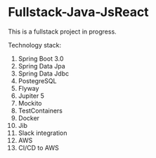 # Fullstack-Java-JsReact
This is a fullstack project in progress.

Technology stack:
1. Spring Boot 3.0
2. Spring Data Jpa
3. Spring Data Jdbc
4. PostegreSQL
5. Flyway
6. Jupiter 5
7. Mockito
8. TestContainers
9. Docker
10. Jib 
11. Slack integration
12. AWS
13. CI/CD to AWS
